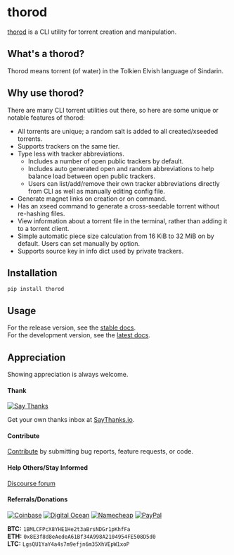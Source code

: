# thorod

[thorod](https://github.com/thebigmunch/thorod) is a CLI utility for torrent creation and manipulation.

## What's a thorod?

Thorod means torrent (of water) in the Tolkien Elvish language of Sindarin.

## Why use thorod?

There are many CLI torrent utilities out there, so here are some unique or notable features of thorod:

* All torrents are unique; a random salt is added to all created/xseeded torrents.
* Supports trackers on the same tier.
* Type less with tracker abbreviations.
	* Includes a number of open public trackers by default.
	* Includes auto generated open and random abbreviations to help balance load between open public trackers.
	* Users can list/add/remove their own tracker abbreviations directly from CLI as well as manually editing config file.
* Generate magnet links on creation or on command.
* Has an xseed command to generate a cross-seedable torrent without re-hashing files.
* View information about a torrent file in the terminal, rather than adding it to a torrent client.
* Simple automatic piece size calculation from 16 KiB to 32 MiB on by default. Users can set manually by option.
* Supports source key in info dict used by private trackers.


## Installation

``pip install thorod``


## Usage

For the release version, see the [stable docs](https://thorod.readthedocs.io/en/stable/).  
For the development version, see the [latest docs](https://thorod.readthedocs.io/en/latest/).


## Appreciation

Showing appreciation is always welcome.

#### Thank

[![Say Thanks](https://img.shields.io/badge/thank-thebigmunch-blue.svg?style=flat-square)](https://saythanks.io/to/thebigmunch)

Get your own thanks inbox at [SayThanks.io](https://saythanks.io/).

#### Contribute

[Contribute](https://github.com/thebigmunch/thorod/blob/master/.github/CONTRIBUTING.md) by submitting bug reports, feature requests, or code.

#### Help Others/Stay Informed

[Discourse forum](https://forum.thebigmunch.me/)

#### Referrals/Donations

[![Coinbase](https://img.shields.io/badge/Coinbase-referral-orange.svg?style=flat-square)](https://www.coinbase.com/join/52502f01e0fdd4d3ef000253) [![Digital Ocean](https://img.shields.io/badge/Digital_Ocean-referral-orange.svg?style=flat-square)](https://m.do.co/c/3823208a0597) [![Namecheap](https://img.shields.io/badge/Namecheap-referral-orange.svg?style=flat-square)](https://www.namecheap.com/?aff=67208) [![PayPal](https://img.shields.io/badge/PayPal-donate-brightgreen.svg?style=flat-square)](https://www.paypal.com/cgi-bin/webscr?cmd=_donations&business=DHDVLSYW8V8N4&lc=US&item_name=thebigmunch&currency_code=USD)

**BTC:** ``1BMLCFPcX8YHE1He2t3aBrsNDGr1pKhfFa``  
**ETH:** ``0x8E3f8d8eAedeA61Bf34A998A2104954FE508D5d0``  
**LTC:** ``LgsQU1YaY4a4s7m9efjn6m35XhVEpW1xoP``
